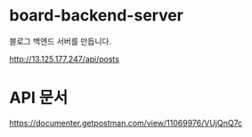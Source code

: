 # board-backend-server
블로그 백엔드 서버를 만듭니다.

http://13.125.177.247/api/posts

# API 문서
https://documenter.getpostman.com/view/11069976/VUjQnQ7c

